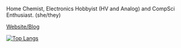 Home Chemist, Electronics Hobbyist (HV and Analog) and CompSci Enthusiast. (she/they)

[Website/Blog](https://isopropyletherperoxide.github.io/)

[![Top Langs](https://github-readme-stats.vercel.app/api/top-langs/?username=isopropyletherperoxide)](https://github.com/anuraghazra/github-readme-stats)

